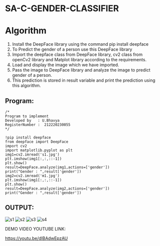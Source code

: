 

# SA-C-GENDER-CLASSIFIER
# Algorithm
1. Install the DeepFace library using the command pip install deepface
2. To Predict the gender of a person use this DeepFace library
3. Import the deepface class from DeepFace library, cv2 class from openCv2 library and Matplot library according to the requirements.
4. Load and display the image which we have imported. 
5. Pass the image to DeepFace library and analyze the image to predict gender of a person.
6. This prediction is stored in result variable and print the prediction using this algorithm.

## Program:
```
/*
Program to implement 
Developed by   : U.Bhavya
RegisterNumber :  212220230055
*/
```

```
!pip install deepface
from deepface import DeepFace
import cv2
import matplotlib.pyplot as plt
img1=cv2.imread('s1.jpg')
plt.imshow(img1[:,:,::-1])
plt.show()
result=DeepFace.analyze(img1,actions=['gender'])
print("Gender : ",result['gender'])
img2=cv2.imread('m1.jpg')
plt.imshow(img1[:,:,::-1])
plt.show()
result=DeepFace.analyze(img2,actions=['gender'])
print("Gender : ",result['gender'])
```

## OUTPUT:
![s1](https://user-images.githubusercontent.com/75235293/172665895-5f21d4b9-00f4-4af1-8e95-602575577467.jpeg)
![s2](https://user-images.githubusercontent.com/75235293/172665954-5cd9dee5-894e-4ee4-9f41-45b688949fef.jpeg)
![s3](https://user-images.githubusercontent.com/75235293/172665978-f835f817-f53b-49ed-a1a1-77d5245f4c93.jpeg)
![s4](https://user-images.githubusercontent.com/75235293/172666019-8987ce64-2e41-43f1-bfb8-6934d9e06937.jpeg)


DEMO VIDEO YOUTUBE LINK:

https://youtu.be/dIBAdwEpzAU
